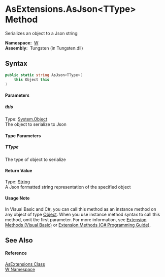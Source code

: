AsExtensions.AsJson&lt;TType> Method
====================================
   Serializes an object to a Json string

  **Namespace:**  [W][1]  
  **Assembly:**  Tungsten (in Tungsten.dll)

Syntax
------

```csharp
public static string AsJson<TType>(
	this Object this
)

```

#### Parameters

##### *this*
Type: [System.Object][2]  
The object to serialize to Json

#### Type Parameters

##### *TType*
The type of object to serialize

#### Return Value
Type: [String][3]  
A Json formatted string representation of the specified object
#### Usage Note
In Visual Basic and C#, you can call this method as an instance method on any object of type [Object][2]. When you use instance method syntax to call this method, omit the first parameter. For more information, see [Extension Methods (Visual Basic)][4] or [Extension Methods (C# Programming Guide)][5].

See Also
--------

#### Reference
[AsExtensions Class][6]  
[W Namespace][1]  

[1]: ../README.md
[2]: http://msdn.microsoft.com/en-us/library/e5kfa45b
[3]: http://msdn.microsoft.com/en-us/library/s1wwdcbf
[4]: http://msdn.microsoft.com/en-us/library/bb384936.aspx
[5]: http://msdn.microsoft.com/en-us/library/bb383977.aspx
[6]: README.md